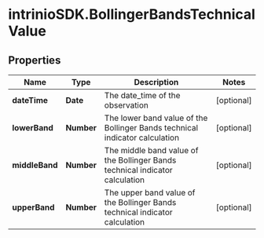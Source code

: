# intrinioSDK.BollingerBandsTechnicalValue

## Properties
Name | Type | Description | Notes
------------ | ------------- | ------------- | -------------
**dateTime** | **Date** | The date_time of the observation | [optional] 
**lowerBand** | **Number** | The lower band value of the Bollinger Bands technical indicator calculation | [optional] 
**middleBand** | **Number** | The middle band value of the Bollinger Bands technical indicator calculation | [optional] 
**upperBand** | **Number** | The upper band value of the Bollinger Bands technical indicator calculation | [optional] 



